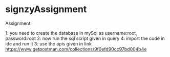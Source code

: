 # signzyAssignment
Assignment

1: you need to create the database in mySql as username:root, password:root
2: now run the sql script given in query
4: import the code in ide and run it
3: use the apis given in link
https://www.getpostman.com/collections/9f0efd90cc97bd004b4e
